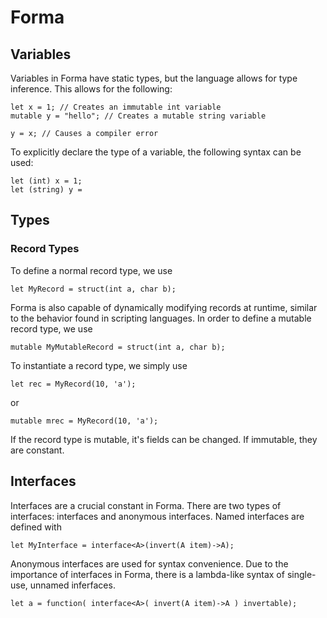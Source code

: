 # Forma
## Variables 

Variables in Forma have static types, but the language allows for type inference.  This allows for the following:

```
let x = 1; // Creates an immutable int variable
mutable y = "hello"; // Creates a mutable string variable

y = x; // Causes a compiler error
```

To explicitly declare the type of a variable, the following syntax can be used:

```
let (int) x = 1;
let (string) y = 
```

## Types
### Record Types

To define a normal record type, we use
```
let MyRecord = struct(int a, char b);
```

Forma is also capable of dynamically modifying records at runtime, similar to the behavior found in scripting languages. 
In order to define a mutable record type, we use
```
mutable MyMutableRecord = struct(int a, char b);
```

To instantiate a record type, we simply use 
```
let rec = MyRecord(10, 'a');
```
or
```
mutable mrec = MyRecord(10, 'a');
```
If the record type is mutable, it's fields can be changed. If immutable, they are constant. 

## Interfaces

Interfaces are a crucial constant in Forma. There are two types of interfaces: interfaces and anonymous interfaces. Named interfaces are defined with 
```
let MyInterface = interface<A>(invert(A item)->A);
```
Anonymous interfaces are used for syntax convenience. Due to the importance of interfaces in Forma, there is a lambda-like syntax of single-use, unnamed inferfaces. 
```
let a = function( interface<A>( invert(A item)->A ) invertable);
```

